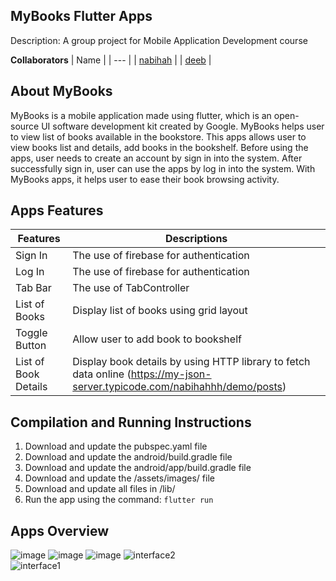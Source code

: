 ## MyBooks Flutter Apps
  
Description: A group project for Mobile Application Development course<br/> 
  
 **Collaborators**
| Name | 
| --- |
| [nabihah](https://github.com/nabihahhh) | 
| [deeb](https://github.com/deebtarmizi104) | 


## About MyBooks
MyBooks is a mobile application made using flutter, which is an open-source UI software development kit created by Google. MyBooks helps user to view list of books available in the bookstore. This apps allows user to view books list and details, add books in the bookshelf. Before using the apps, user needs to create an account by sign in into the system. After successfully sign in, user can use the apps by log in into the system. With MyBooks apps, it helps user to ease their book browsing activity.

## Apps Features

| Features | Descriptions |
| --- | --- |
| Sign In | The use of firebase for authentication |
| Log In | The use of firebase for authentication |
| Tab Bar | The use of TabController |
| List of Books | Display list of books using grid layout |
| Toggle Button | Allow user to add book to bookshelf |
| List of Book Details | Display book details by using HTTP library to fetch data online (https://my-json-server.typicode.com/nabihahhh/demo/posts) |

## Compilation and Running Instructions

1. Download and update the pubspec.yaml file
2. Download and update the android/build.gradle file
3. Download and update the android/app/build.gradle file
4. Download and update the /assets/images/ file
5. Download and update all files in /lib/ 
6. Run the app using the command: ``` flutter run ```

## Apps Overview

![image](https://user-images.githubusercontent.com/55779668/123855823-e657ee00-d952-11eb-84b4-dfbb4b28f437.png)  ![image](https://user-images.githubusercontent.com/55779668/123851141-72671700-d94d-11eb-92b2-9a655ac19fcc.png)   ![image](https://user-images.githubusercontent.com/55779668/123854131-ddfeb380-d950-11eb-9135-9ed2e70b72c2.png)   ![interface2](https://user-images.githubusercontent.com/35028821/123841422-1d71d380-d942-11eb-95ef-f34f0e11b855.PNG)    
![interface1](https://user-images.githubusercontent.com/35028821/123842082-f4057780-d942-11eb-9c6c-79f18b1a69f6.PNG)












